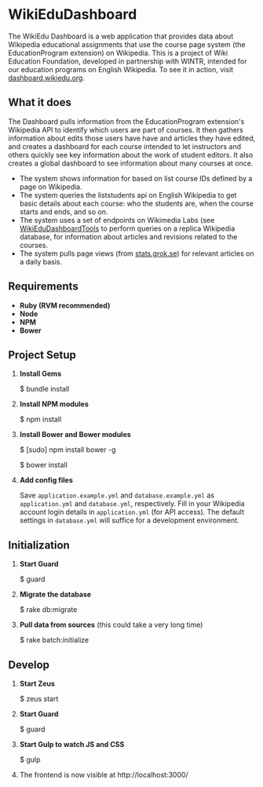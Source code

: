 WikiEduDashboard
================

The WikiEdu Dashboard is a web application that provides data about Wikipedia educational assignments that use the course page system (the EducationProgram extension) on Wikipedia. This is a project of Wiki Education Foundation, developed in partnership with WINTR, intended for our education programs on English Wikipedia. To see it in action, visit [dashboard.wikiedu.org](http://dashboard.wikiedu.org).

What it does
---------------
The Dashboard pulls information from the EducationProgram extension's Wikipedia API to identify which users are part of courses. It then gathers information about edits those users have have and articles they have edited, and creates a dashboard for each course intended to let instructors and others quickly see key information about the work of student editors. It also creates a global dashboard to see information about many courses at once.

 * The system shows information for based on list course IDs defined by a page on Wikipedia.
 * The system queries the liststudents api on English Wikipedia to get basic details about each course: who the students are, when the course starts and ends, and so on.
 * The system uses a set of endpoints on Wikimedia Labs (see [WikiEduDashboardTools](https://github.com/WikiEducationFoundation/WikiEduDashboardTools) to perform queries on a replica Wikipedia database, for information about articles and revisions related to the courses.
 * The system pulls page views (from [stats.grok.se](http://stats.grok.se)) for relevant articles on a daily basis.

Requirements
---------------
 * **Ruby (RVM recommended)**
 * **Node**
 * **NPM**
 * **Bower**

Project Setup
----------------
1. **Install Gems**

      $ bundle install

2. **Install NPM modules**

      $ npm install

3. **Install Bower and Bower modules**

      $ [sudo] npm install bower -g

      $ bower install

4. **Add config files**

      Save `application.example.yml` and `database.example.yml` as `application.yml` and `database.yml`, respectively. Fill in your Wikipedia account login details in `application.yml` (for API access). The default settings in `database.yml` will suffice for a development environment.

Initialization
--------------
1. **Start Guard**

      $ guard

2. **Migrate the database**

      $ rake db:migrate

3. **Pull data from sources** (this could take a very long time)

      $ rake batch:initialize

Develop
------
1. **Start Zeus**

      $ zeus start

2. **Start Guard**

      $ guard

3. **Start Gulp to watch JS and CSS**

      $ gulp

4. The frontend is now visible at http://localhost:3000/
